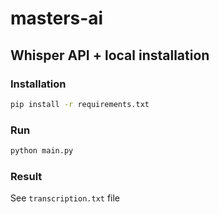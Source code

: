 # masters-ai

## Whisper API + local installation

### Installation
```bash
pip install -r requirements.txt
```

### Run
```bash
python main.py
```

### Result
See `transcription.txt` file